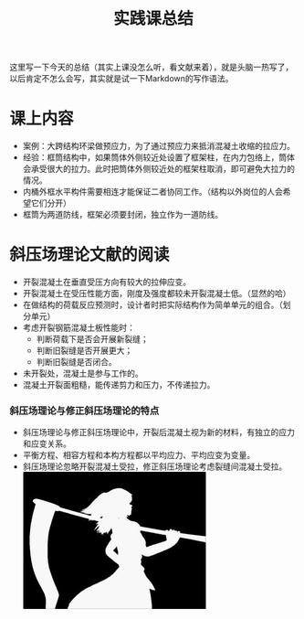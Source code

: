 ﻿---
layout: article
title: 实践课总结
mathjax: true
excerpt_separator: <!--more-->
key: 2018-07-05-summary
selectors: 总结,日常划水
---
  这里写一下今天的总结（其实上课没怎么听，看文献来着），就是头脑一热写了，以后肯定不怎么会写，其实就是试一下Markdown的写作语法。     
<!--more-->    
# 课上内容    
* 案例：大跨结构环梁做预应力，为了通过预应力来抵消混凝土收缩的拉应力。   
* 经验：框筒结构中，如果筒体外侧较近处设置了框架柱，在内力包络上，筒体会承受很大的拉力。此时把筒体外侧较近处的框架柱取消，即可避免大拉力的情况。     
* 内桶外框水平构件需要相连才能保证二者协同工作。（结构以外岗位的人会希望它们分开）     
* 框筒为两道防线，框架必须要封闭，独立作为一道防线。  
 
# 斜压场理论文献的阅读  
* 开裂混凝土在垂直受压方向有较大的拉伸应变。    
* 开裂混凝土在受压性能方面，刚度及强度都较未开裂混凝土低。（显然的哈）    
* 在做结构的荷载反应预测时，设计者时把实际结构作为简单单元的组合。（划分单元）      
* 考虑开裂钢筋混凝土板性能时：       
  * 判断荷载下是否会开展新裂缝；    
  * 判断旧裂缝是否开展更大；   
  * 判断旧裂缝是否闭合。   
* 未开裂处，混凝土是参与工作的。   
* 混凝土开裂面粗糙，能传递剪力和压力，不传递拉力。  
### 斜压场理论与修正斜压场理论的特点
* 斜压场理论与修正斜压场理论中，开裂后混凝土视为新的材料，有独立的应力和应变关系。     
* 平衡方程、相容方程和本构方程都以平均应力、平均应变为变量。     
* 斜压场理论忽略开裂混凝土受拉，修正斜压场理论考虑裂缝间混凝土受拉。  
![1857](\pics\1857.jpg)
